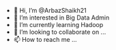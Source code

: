 - 👋 Hi, I’m @ArbazShaikh21
- 👀 I’m interested in Big Data Admin
- 🌱 I’m currently learning Hadoop
- 💞️ I’m looking to collaborate on ...
- 📫 How to reach me ...

<!---
ArbazShaikh21/ArbazShaikh21 is a ✨ special ✨ repository because its `README.md` (this file) appears on your GitHub profile.
You can click the Preview link to take a look at your changes.
--->
